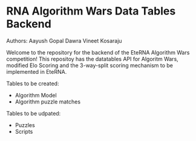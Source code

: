 RNA Algorithm Wars Data Tables Backend
======================================

Authors:
Aayush Gopal Dawra
Vineet Kosaraju

Welcome to the repository for the backend of the EteRNA Algorithm Wars competition! This repositoy has the datatables API for Algoritm Wars, modified Elo Scoring and the 3-way-split scoring mechanism to be implemented in EteRNA.

Tables to be created:
- Algorithm Model
- Algorithm puzzle matches

Tables to be udpated:
- Puzzles
- Scripts
